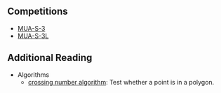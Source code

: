 ## Competitions

- [MUA-S-3][muas3]
- [MUA-S-3L][muas3l]

## Additional Reading
- Algorithms
  - [crossing number algorithm][CN]: Test whether a point is in a polygon.
  
  
  
  
  
[cn]: http://geomalgorithms.com/a03-_inclusion.html
[muas3]: https://vjudge.net/contest/306419
[muas3l]: https://vjudge.net/contest/306420
